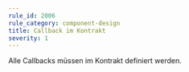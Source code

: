 ```yaml
---
rule_id: 2006
rule_category: component-design
title: Callback im Kontrakt
severity: 1
---
```

Alle Callbacks müssen im Kontrakt definiert werden.

